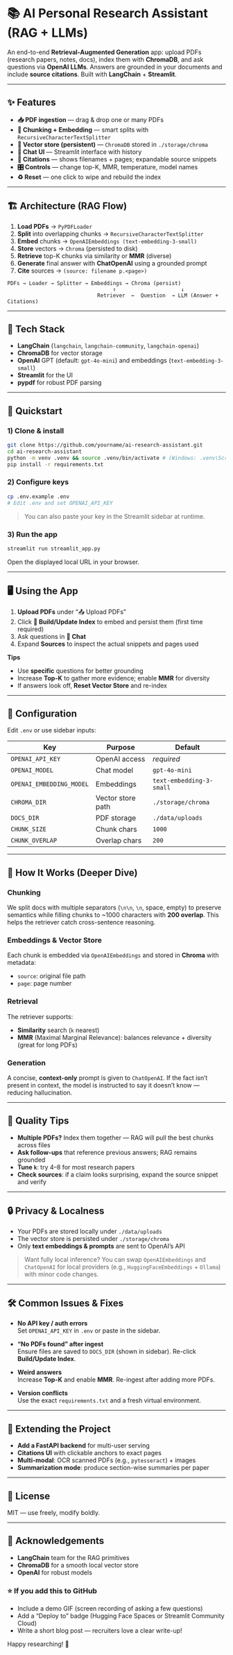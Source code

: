 # 📚 AI Personal Research Assistant (RAG + LLMs)

An end-to-end **Retrieval-Augmented Generation** app: upload PDFs (research papers, notes, docs), index them with **ChromaDB**, and ask questions via **OpenAI LLMs**. Answers are grounded in your documents and include **source citations**. Built with **LangChain** + **Streamlit**.

---

## ✨ Features

- **📥 PDF ingestion** — drag & drop one or many PDFs
- **🔎 Chunking + Embedding** — smart splits with `RecursiveCharacterTextSplitter`
- **🧠 Vector store (persistent)** — `ChromaDB` stored in `./storage/chroma`
- **💬 Chat UI** — Streamlit interface with history
- **📌 Citations** — shows filenames + pages; expandable source snippets
- **🎛️ Controls** — change top-K, MMR, temperature, model names
- **♻️ Reset** — one click to wipe and rebuild the index

---

## 🏗️ Architecture (RAG Flow)

1. **Load PDFs** → `PyPDFLoader`
2. **Split** into overlapping chunks → `RecursiveCharacterTextSplitter`
3. **Embed** chunks → `OpenAIEmbeddings (text-embedding-3-small)`
4. **Store** vectors → `Chroma` (persisted to disk)
5. **Retrieve** top-K chunks via similarity or **MMR** (diverse)
6. **Generate** final answer with **ChatOpenAI** using a grounded prompt
7. **Cite** sources → `(source: filename p.<page>)`

```
PDFs → Loader → Splitter → Embeddings → Chroma (persist)
                                  ↑                     ↓
                             Retriever  ←  Question  → LLM (Answer + Citations)
```

---

## 🧰 Tech Stack

- **LangChain** (`langchain`, `langchain-community`, `langchain-openai`)
- **ChromaDB** for vector storage
- **OpenAI** GPT (default: `gpt-4o-mini`) and embeddings (`text-embedding-3-small`)
- **Streamlit** for the UI
- **pypdf** for robust PDF parsing

---

## 🚀 Quickstart

### 1) Clone & install
```bash
git clone https://github.com/yourname/ai-research-assistant.git
cd ai-research-assistant
python -m venv .venv && source .venv/bin/activate # (Windows: .venv\Scripts\activate)
pip install -r requirements.txt
```

### 2) Configure keys
```bash
cp .env.example .env
# Edit .env and set OPENAI_API_KEY
```

> You can also paste your key in the Streamlit sidebar at runtime.

### 3) Run the app
```bash
streamlit run streamlit_app.py
```

Open the displayed local URL in your browser.

---

## 🖥️ Using the App

1. **Upload PDFs** under “📤 Upload PDFs”
2. Click **🧠 Build/Update Index** to embed and persist them (first time required)
3. Ask questions in **💬 Chat**  
4. Expand **Sources** to inspect the actual snippets and pages used

**Tips**  
- Use **specific** questions for better grounding  
- Increase **Top-K** to gather more evidence; enable **MMR** for diversity  
- If answers look off, **Reset Vector Store** and re-index

---

## 🔧 Configuration

Edit `.env` or use sidebar inputs:

| Key | Purpose | Default |
|---|---|---|
| `OPENAI_API_KEY` | OpenAI access | _required_ |
| `OPENAI_MODEL` | Chat model | `gpt-4o-mini` |
| `OPENAI_EMBEDDING_MODEL` | Embeddings | `text-embedding-3-small` |
| `CHROMA_DIR` | Vector store path | `./storage/chroma` |
| `DOCS_DIR` | PDF storage | `./data/uploads` |
| `CHUNK_SIZE` | Chunk chars | `1000` |
| `CHUNK_OVERLAP` | Overlap chars | `200` |

---

## 🧠 How It Works (Deeper Dive)

### Chunking
We split docs with multiple separators (`\n\n`, `\n`, space, empty) to preserve semantics while filling chunks to ~1000 characters with **200 overlap**. This helps the retriever catch cross-sentence reasoning.

### Embeddings & Vector Store
Each chunk is embedded via `OpenAIEmbeddings` and stored in **Chroma** with metadata:
- `source`: original file path
- `page`: page number

### Retrieval
The retriever supports:
- **Similarity** search (`k` nearest)
- **MMR** (Maximal Marginal Relevance): balances relevance + diversity (great for long PDFs)

### Generation
A concise, **context-only** prompt is given to `ChatOpenAI`. If the fact isn’t present in context, the model is instructed to say it doesn’t know — reducing hallucination.

---

## 🧪 Quality Tips

- **Multiple PDFs?** Index them together — RAG will pull the best chunks across files
- **Ask follow-ups** that reference previous answers; RAG remains grounded
- **Tune `k`**: try 4–8 for most research papers
- **Check sources**: if a claim looks surprising, expand the source snippet and verify

---

## 🔒 Privacy & Localness

- Your PDFs are stored locally under `./data/uploads`  
- The vector store is persisted under `./storage/chroma`  
- Only **text embeddings & prompts** are sent to OpenAI’s API

> Want fully local inference? You can swap `OpenAIEmbeddings` and `ChatOpenAI` for local providers (e.g., `HuggingFaceEmbeddings` + `Ollama`) with minor code changes.

---

## 🛠️ Common Issues & Fixes

- **No API key / auth errors**  
  Set `OPENAI_API_KEY` in `.env` or paste in the sidebar.

- **“No PDFs found” after ingest**  
  Ensure files are saved to `DOCS_DIR` (shown in sidebar). Re-click **Build/Update Index**.

- **Weird answers**  
  Increase **Top-K** and enable **MMR**. Re-ingest after adding more PDFs.

- **Version conflicts**  
  Use the exact `requirements.txt` and a fresh virtual environment.

---

## 🧩 Extending the Project

- **Add a FastAPI backend** for multi-user serving
- **Citations UI** with clickable anchors to exact pages
- **Multi-modal**: OCR scanned PDFs (e.g., `pytesseract`) + images
- **Summarization mode**: produce section-wise summaries per paper

---

## 📝 License

MIT — use freely, modify boldly.

---

## 🙌 Acknowledgements

- **LangChain** team for the RAG primitives  
- **ChromaDB** for a smooth local vector store  
- **OpenAI** for robust models

### ⭐ If you add this to GitHub
- Include a demo GIF (screen recording of asking a few questions)  
- Add a “Deploy to” badge (Hugging Face Spaces or Streamlit Community Cloud)  
- Write a short blog post — recruiters love a clear write-up!

Happy researching! 🚀
